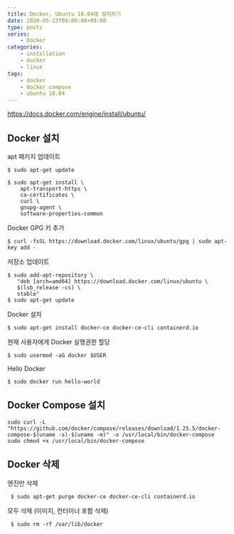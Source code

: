 ```yaml
---
title: Docker, Ubuntu 18.04에 설치하기
date: 2020-05-23T09:00:00+09:00
type: posts
series:
    - Docker
categories:
    - installation
    - docker
    - linux
tags:
    - docker
    - docker compose
    - ubuntu 18.04
---
```


https://docs.docker.com/engine/install/ubuntu/

## Docker 설치

apt 패키지 업데이트

```
$ sudo apt-get update

$ sudo apt-get install \
    apt-transport-https \
    ca-certificates \
    curl \
    gnupg-agent \
    software-properties-common
```

Docker GPG 키 추가

    $ curl -fsSL https://download.docker.com/linux/ubuntu/gpg | sudo apt-key add -


저장소 업데이트

    $ sudo add-apt-repository \
       "deb [arch=amd64] https://download.docker.com/linux/ubuntu \
       $(lsb_release -cs) \
       stable"
    $ sudo apt-get update

Docker 설치

    $ sudo apt-get install docker-ce docker-ce-cli containerd.io

현재 사용자에게 Docker 실행권한 할당

    $ sudo usermod -aG docker $USER

Hello Docker

    $ sudo docker run hello-world

## Docker Compose 설치

```
sudo curl -L "https://github.com/docker/compose/releases/download/1.25.5/docker-compose-$(uname -s)-$(uname -m)" -o /usr/local/bin/docker-compose
sudo chmod +x /usr/local/bin/docker-compose
```

## Docker 삭제

엔진만 삭제

     $ sudo apt-get purge docker-ce docker-ce-cli containerd.io
     
모두 삭제 (이미지, 컨터이너 포함 삭제) 

     $ sudo rm -rf /var/lib/docker


